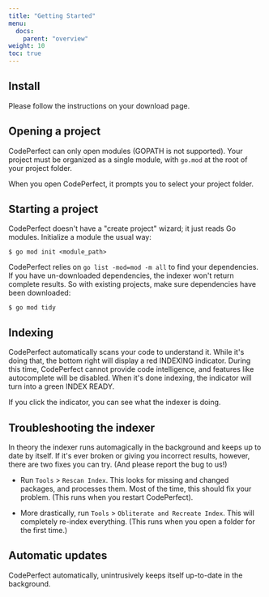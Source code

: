 ```yaml
---
title: "Getting Started"
menu:
  docs:
    parent: "overview"
weight: 10
toc: true
---
```


## Install

Please follow the instructions on your download page.

## Opening a project

CodePerfect can only open modules (GOPATH is not supported). Your
project must be organized as a single module, with `go.mod` at the root
of your project folder.

When you open CodePerfect, it prompts you to select your project folder.

## Starting a project

CodePerfect doesn't have a "create project" wizard; it just reads Go modules.
Initialize a module the usual way:

```
$ go mod init <module_path>
```

CodePerfect relies on `go list -mod=mod -m all` to find your dependencies. If
you have un-downloaded dependencies, the indexer won't return complete results.
So with existing projects, make sure dependencies have been
downloaded:

```
$ go mod tidy
```

## Indexing

CodePerfect automatically scans your code to understand it. While it's doing
that, the bottom right will display a red <span
class="indexing">INDEXING</span> indicator. During this time, CodePerfect
cannot provide code intelligence, and features like autocomplete will be
disabled. When it's done indexing, the indicator will turn into a green <span
class="index-ready">INDEX READY</span>.

If you click the indicator, you can see what the indexer is doing.

## Troubleshooting the indexer

In theory the indexer runs automagically in the background and keeps up to date
by itself. If it's ever broken or giving you incorrect results, however, there
are two fixes you can try. (And please report the bug to us!)

- Run `Tools` &gt; `Rescan Index`. This looks for
  missing and changed packages, and processes them. Most of the time, this
  should fix your problem. (This runs when you restart CodePerfect).

- More drastically, run `Tools` &gt; `Obliterate and Recreate Index`. This will completely re-index everything. (This runs
  when you open a folder for the first time.)

## Automatic updates

CodePerfect automatically, unintrusively keeps itself up-to-date in the
background.
